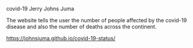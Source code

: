 covid-19 
Jerry Johns Juma
 
The website tells the user the number of people affected by the covid-19 disease and also the number of deaths across the continent.


https://johnsjuma.github.io/covid-19-status/
